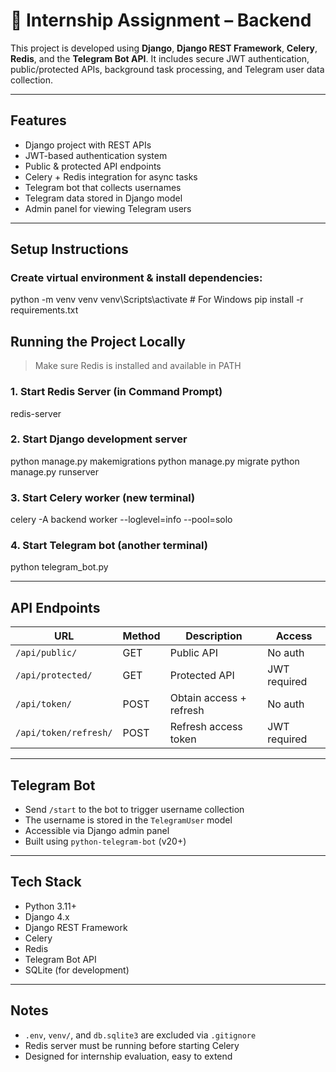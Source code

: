 # 📘 Internship Assignment – Backend

This project is developed using **Django**, **Django REST Framework**, **Celery**, **Redis**, and the **Telegram Bot API**. It includes secure JWT authentication, public/protected APIs, background task processing, and Telegram user data collection.

------------------------------------------------------------

##  Features

-  Django project with REST APIs  
-  JWT-based authentication system  
-  Public & protected API endpoints  
-  Celery + Redis integration for async tasks  
-  Telegram bot that collects usernames  
-  Telegram data stored in Django model  
-  Admin panel for viewing Telegram users 

------------------------------------------------------------

## Setup Instructions

###  Create virtual environment & install dependencies:

python -m venv venv
venv\Scripts\activate    # For Windows
pip install -r requirements.txt

##  Running the Project Locally

>  Make sure Redis is installed and available in PATH

### 1. Start Redis Server (in Command Prompt)

redis-server

### 2. Start Django development server


python manage.py makemigrations
python manage.py migrate
python manage.py runserver


### 3. Start Celery worker (new terminal)

celery -A backend worker --loglevel=info --pool=solo


### 4. Start Telegram bot (another terminal)

python telegram_bot.py

------------------------------------------------------------

##  API Endpoints

| URL                      | Method | Description              | Access      |
|--------------------------|--------|--------------------------|-------------|
| `/api/public/`           | GET    | Public API               | No auth     |
| `/api/protected/`        | GET    | Protected API            | JWT required|
| `/api/token/`            | POST   | Obtain access + refresh  | No auth     |
| `/api/token/refresh/`    | POST   | Refresh access token     | JWT required|

------------------------------------------------------------

##  Telegram Bot

- Send `/start` to the bot to trigger username collection  
- The username is stored in the `TelegramUser` model  
- Accessible via Django admin panel  
- Built using `python-telegram-bot` (v20+)  

------------------------------------------------------------

##  Tech Stack

- Python 3.11+  
- Django 4.x  
- Django REST Framework  
- Celery  
- Redis  
- Telegram Bot API  
- SQLite (for development)  

------------------------------------------------------------

##  Notes

- `.env`, `venv/`, and `db.sqlite3` are excluded via `.gitignore`  
- Redis server must be running before starting Celery  
- Designed for internship evaluation, easy to extend

